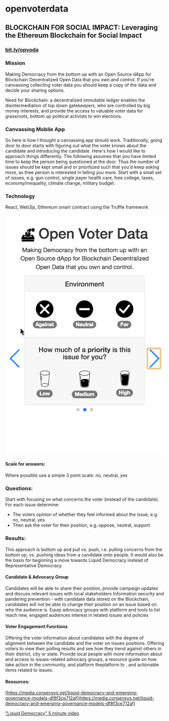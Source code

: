 # openvoterdata

## BLOCKCHAIN FOR SOCIAL IMPACT: Leveraging the Ethereum Blockchain for Social Impact

### [bit.ly/opvoda](https://bit.ly/opvoda)

### Mission
Making Democracy from the bottom up with an Open Source dApp for Blockchain Decentralized Open Data that you own and control. If you're canvassing collecting voter data you should keep a copy of the data and decide your sharing options.

Need for Blockchain: a decentralized immutable ledger enables the disintermediation of top down gatekeepers, who are controlled by big money interests, and provide the access to valuable voter data for grassroots, bottom up political activists to win elections.

### Canvassing Mobile App
So here is how I thought a canvassing app should work. Traditionally, going door to door starts with figuring out what the voter knows about the candidate and introducing the candidate. Here's how I would like to approach things differently. The following assumes that you have limited time to keep the person being questioned at the door. Thus the number of issues should be kept small and or prioritized such that you'd keep asking more, as thee person is interested in telling you more. Start with a small set of issues, e.g. gun control, single payer health care, free college, taxes, economy/inequality, climate change, military budget.

### Technology
React, Web3js, Ethereum smart contract using the Truffle framework

###
![](imgs/demo.gif?raw=true)


#### Scale for answers:
Where possible use a simple 3 point scale: no, neutral, yes

### Questions:
Start with focusing on what concerns the voter (instead of the candidate). For each issue determine:
 - The voters opinion of whether they feel informed about the issue, e.g. no, neutral, yes
 - Then ask the voter for their position, e.g. oppose, neutral, support

### Results:
This approach is bottom up and pull vs. push, i.e. pulling concerns from the bottom up, vs. pushing ideas from a candidate onto people. It would also be the basis for beginning a move towards Liquid Democracy instead of Representative Democracy.

#### Candidate & Advocacy Group
Candidates will be able to share their position, provide campaign updates and discuss relevant issues with local stakeholders
Information security and pandering prevention -  with candidate data stored on the Blockchain, candidates will not be able to change their position on an issue based on who the audience is.
Equip advocacy groups with platform and tools to list reach new, engaged audiences interest in related issues and policies

#### Voter Engagement Functions
Offering the voter information about candidates with the degree of alignment between the candidate and the voter on issues positions.
Offering voters to view their polling results and see how they trend against others in their district, city or state.
Provide local people with more information about and access to issues-related advocacy groups, a resource guide on how take action in the community, and platform theplatform to , and actionable items related to issues.

#### Resources:
[https://media.consensys.net/liquid-democracy-and-emerging-governance-models-df8f3ce712af](https://media.consensys.net/liquid-democracy-and-emerging-governance-models-df8f3ce712af)

["Liquid Democracy" 5 minute video](https://www.youtube.com/watch?v=fg0_Vhldz-8)

